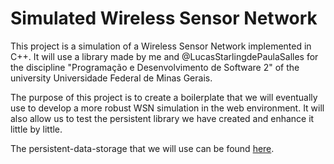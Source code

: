 # Simulated Wireless Sensor Network
This project is a simulation of a Wireless Sensor Network implemented in C++. It will use a library made by me and @LucasStarlingdePaulaSalles for the discipline "Programação e Desenvolvimento de Software 2" of the university Universidade Federal de Minas Gerais.

The purpose of this project is to create a boilerplate that we will eventually use to develop a more robust WSN simulation in the web environment. It will also allow us to test the persistent library we have created and enhance it little by little.



The persistent-data-storage that we will use can be found [here](https://github.com/lucasclopesr/persistent-data-storage).